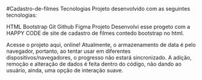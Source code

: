 #Cadastro-de-filmes
Tecnologias
Projeto desenvolvido com as seguintes tecnologias:

HTML
Bootstrap
Git
Github
Figma
Projeto
Desenvolvi esse progeto com a HAPPY CODE de site de cadastro de filmes contedo bootstrap no html.

Acesse o projeto aqui, online!
Atualmente, o armazenamento de data é pelo navegador, portanto, ao tentar usar em diferentes dispositivos/navegadores, o progresso não estará sincronizado. A adição, remoção e alteração de dados é feita dentro do código, não dando ao usuário, ainda, uma opção de interação suave.

